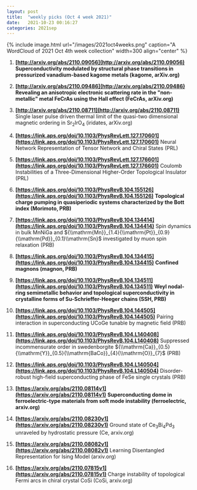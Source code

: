 ```yaml
---
layout: post
title:  "weekly picks (Oct 4 week 2021)"
date:   2021-10-23 00:16:27
categories: 2021sep
---
```


{% include image.html url="/images/2021oct4weeks.png" caption="A WordCloud of 2021 Oct 4th week collection" width=300 align="center" %}


1. **[http://arxiv.org/abs/2110.09056](http://arxiv.org/abs/2110.09056)** **Superconductivity modulated by structural phase transitions in pressurized vanadium-based kagome metals (kagome, arXiv.org)**

1. **[http://arxiv.org/abs/2110.09486](http://arxiv.org/abs/2110.09486)** **Revealing an anisotropic electronic scattering rate in the \"non-metallic\" metal FeCrAs using the Hall effect (FeCrAs, arXiv.org)**

1. **[http://arxiv.org/abs/2110.08711](http://arxiv.org/abs/2110.08711)** Single laser pulse driven thermal limit of the quasi-two dimensional magnetic ordering in Sr$_2$IrO$_4$ (iridates, arXiv.org)




1. **[https://link.aps.org/doi/10.1103/PhysRevLett.127.170601](https://link.aps.org/doi/10.1103/PhysRevLett.127.170601)** Neural Network Representation of Tensor Network and Chiral States (PRL)

1. **[https://link.aps.org/doi/10.1103/PhysRevLett.127.176601](https://link.aps.org/doi/10.1103/PhysRevLett.127.176601)** Coulomb Instabilities of a Three-Dimensional Higher-Order Topological Insulator (PRL)

1. **[https://link.aps.org/doi/10.1103/PhysRevB.104.155126](https://link.aps.org/doi/10.1103/PhysRevB.104.155126)** **Topological charge pumping in quasiperiodic systems characterized by the Bott index (Morimoto, PRB)**

1. **[https://link.aps.org/doi/10.1103/PhysRevB.104.134414](https://link.aps.org/doi/10.1103/PhysRevB.104.134414)** Spin dynamics in bulk MnNiGa and ${\\mathrm{Mn}}_{1.4}{\\mathrm{Pt}}_{0.9}{\\mathrm{Pd}}_{0.1}\\mathrm{Sn}$ investigated by muon spin relaxation (PRB)

1. **[https://link.aps.org/doi/10.1103/PhysRevB.104.134415](https://link.aps.org/doi/10.1103/PhysRevB.104.134415)** **Confined magnons (magnon, PRB)**

1. **[https://link.aps.org/doi/10.1103/PhysRevB.104.134511](https://link.aps.org/doi/10.1103/PhysRevB.104.134511)** **Weyl nodal-ring semimetallic behavior and topological superconductivity in crystalline forms of Su-Schrieffer-Heeger chains (SSH, PRB)**

1. **[https://link.aps.org/doi/10.1103/PhysRevB.104.144505](https://link.aps.org/doi/10.1103/PhysRevB.104.144505)** Pairing interaction in superconducting UCoGe tunable by magnetic field (PRB)

1. **[https://link.aps.org/doi/10.1103/PhysRevB.104.L140408](https://link.aps.org/doi/10.1103/PhysRevB.104.L140408)** Suppressed incommensurate order in swedenborgite ${\\mathrm{Ca}}_{0.5}{\\mathrm{Y}}_{0.5}{\\mathrm{BaCo}}_{4}{\\mathrm{O}}_{7}$ (PRB)

1. **[https://link.aps.org/doi/10.1103/PhysRevB.104.L140504](https://link.aps.org/doi/10.1103/PhysRevB.104.L140504)** Disorder-robust high-field superconducting phase of FeSe single crystals (PRB)





1. **[https://arxiv.org/abs/2110.08114v1](https://arxiv.org/abs/2110.08114v1)** **Superconducting dome in ferroelectric-type materials from soft mode instability (ferroelectric, arxiv.org)**

1. **[https://arxiv.org/abs/2110.08230v1](https://arxiv.org/abs/2110.08230v1)** Ground state of Ce$_{3}$Bi$_{4}$Pd$_{3}$ unraveled by hydrostatic pressure (Ce, arxiv.org)

1. **[https://arxiv.org/abs/2110.08082v1](https://arxiv.org/abs/2110.08082v1)** Learning Disentangled Representation for Ising Model (arxiv.org)

1. **[https://arxiv.org/abs/2110.07815v1](https://arxiv.org/abs/2110.07815v1)** Charge instability of topological Fermi arcs in chiral crystal CoSi (CoSi, arxiv.org)
